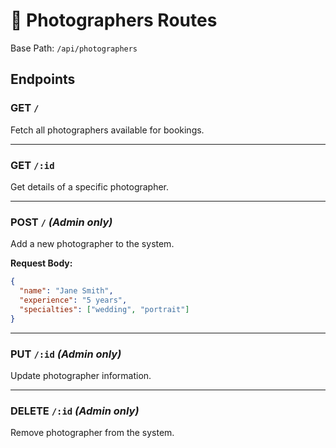 # 📸 Photographers Routes

Base Path: `/api/photographers`

## Endpoints

### GET `/`
Fetch all photographers available for bookings.

---

### GET `/:id`
Get details of a specific photographer.

---

### POST `/` *(Admin only)*
Add a new photographer to the system.

**Request Body:**
```json
{
  "name": "Jane Smith",
  "experience": "5 years",
  "specialties": ["wedding", "portrait"]
}
```

---

### PUT `/:id` *(Admin only)*
Update photographer information.

---

### DELETE `/:id` *(Admin only)*
Remove photographer from the system.
